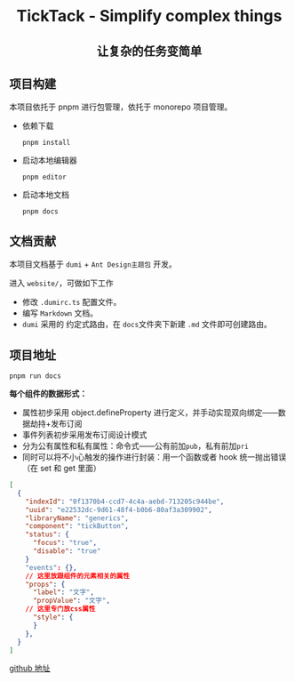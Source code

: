 <br>

<h1 align="center">TickTack - Simplify complex things</h1>

<h2 align="center">
让复杂的任务变简单
</h2>

## 项目构建

本项目依托于 pnpm 进行包管理，依托于 monorepo 项目管理。

- 依赖下载
  ```
  pnpm install
  ```
- 启动本地编辑器
  ```
  pnpm editor
  ```
- 启动本地文档
  ```
  pnpm docs
  ```

## 文档贡献

本项目文档基于 `dumi` + `Ant Design主题包` 开发。

进入 `website/`，可做如下工作

- 修改 `.dumirc.ts` 配置文件。
- 编写 `Markdown` 文档。
- `dumi` 采用的 约定式路由，在 `docs`文件夹下新建 `.md` 文件即可创建路由。

## 项目地址

```
pnpm run docs
```

**每个组件的数据形式：**

- 属性初步采用 object.defineProperty 进行定义，并手动实现双向绑定——数据劫持+发布订阅
- 事件列表初步采用发布订阅设计模式
- 分为公有属性和私有属性：命令式——公有前加`pub`，私有前加`pri`
- 同时可以将不小心触发的操作进行封装：用一个函数或者 hook 统一抛出错误（在 set 和 get 里面）

```json
[
  {
    "indexId": "0f1370b4-ccd7-4c4a-aebd-713205c944be",
    "uuid": "e22532dc-9d61-48f4-b0b6-80af3a309902",
    "libraryName": "generics",
    "component": "tickButton",
    "status": {
      "focus": "true",
      "disable": "true"
    }
    "events": {},
    // 这里放跟组件的元素相关的属性
    "props": {
      "label": "文字",
      "propValue": "文字",
    // 这里专门放css属性
      "style": {
      }
    },
  }
]
```

[github 地址](https://github.com/Magicalboys/tickTack)
